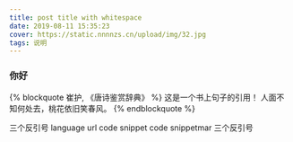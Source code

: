 ```yaml
---
title: post title with whitespace
date: 2019-08-11 15:35:23
cover: https://static.nnnnzs.cn/upload/img/32.jpg
tags: 说明
---
```


### 你好

{% blockquote 崔护, 《唐诗鉴赏辞典》 %}
这是一个书上句子的引用！
人面不知何处去，桃花依旧笑春风。
{% endblockquote %}

三个反引号 language url code snippet 
code snippetmar
三个反引号
